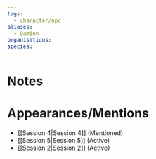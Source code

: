 ```yaml
---
tags:
  - character/npc
aliases:
  - Damien
organisations: 
species:
---
```

# Notes

# Appearances/Mentions

- [[Session 4|Session 4]] (Mentioned)
- [[Session 5|Session 5]] (Active)
- [[Session 2|Session 2]] (Active)
